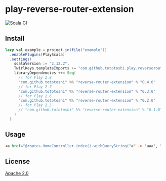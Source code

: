# play-reverse-router-extension

[![Scala CI](https://github.com/tototoshi/play-reverse-router-extension/actions/workflows/scala.yml/badge.svg)](https://github.com/tototoshi/play-reverse-router-extension/actions/workflows/scala.yml)

## Install

```scala
lazy val example = project.in(file("example"))
  .enablePlugins(PlayScala)
  .settings(
    scalaVersion := "2.12.2",
    TwirlKeys.templateImports += "com.github.tototoshi.play.reverserouter.Implicits._",
    libraryDependencies ++= Seq(
      // for Play 2.8
      "com.github.tototoshi" %% "reverse-router-extension" % "0.4.0"
      // for Play 2.7
      "com.github.tototoshi" %% "reverse-router-extension" % "0.3.0"
      // for Play 2.6
      "com.github.tototoshi" %% "reverse-router-extension" % "0.2.0"
      // for Play 2.5
      // "com.github.tototoshi" %% "reverse-router-extension" % "0.1.0"
    )
  )
```

## Usage

```html
<a href="@routes.HomeController.index().withQueryString("a" -> "aaa", "b" -> "bbb", "b" -> "ccc")">link</a>
```


## License

[Apache 2.0](http://www.apache.org/licenses/LICENSE-2.0)
